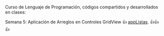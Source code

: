 
Curso de Lenguaje de Programación, códigos compartidos y desarrollados en clases:

Semana 5: Aplicación de Arreglos en Controles GridView :+1: [appListas](https://github.com/Decimusk/programacion2/tree/main/appListas). :+1::+1::+1:
